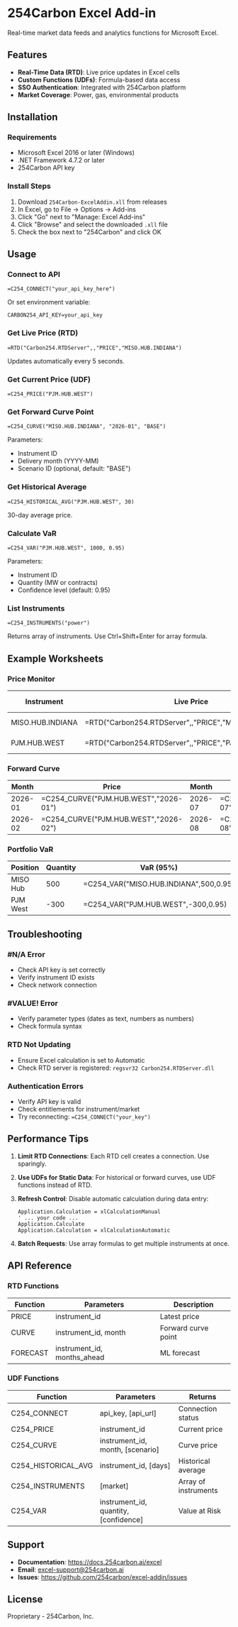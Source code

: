 # 254Carbon Excel Add-in

Real-time market data feeds and analytics functions for Microsoft Excel.

## Features

- **Real-Time Data (RTD)**: Live price updates in Excel cells
- **Custom Functions (UDFs)**: Formula-based data access
- **SSO Authentication**: Integrated with 254Carbon platform
- **Market Coverage**: Power, gas, environmental products

## Installation

### Requirements
- Microsoft Excel 2016 or later (Windows)
- .NET Framework 4.7.2 or later
- 254Carbon API key

### Install Steps

1. Download `254Carbon-ExcelAddin.xll` from releases
2. In Excel, go to File → Options → Add-ins
3. Click "Go" next to "Manage: Excel Add-ins"
4. Click "Browse" and select the downloaded `.xll` file
5. Check the box next to "254Carbon" and click OK

## Usage

### Connect to API

```excel
=C254_CONNECT("your_api_key_here")
```

Or set environment variable:
```
CARBON254_API_KEY=your_api_key
```

### Get Live Price (RTD)

```excel
=RTD("Carbon254.RTDServer",,"PRICE","MISO.HUB.INDIANA")
```

Updates automatically every 5 seconds.

### Get Current Price (UDF)

```excel
=C254_PRICE("PJM.HUB.WEST")
```

### Get Forward Curve Point

```excel
=C254_CURVE("MISO.HUB.INDIANA", "2026-01", "BASE")
```

Parameters:
- Instrument ID
- Delivery month (YYYY-MM)
- Scenario ID (optional, default: "BASE")

### Get Historical Average

```excel
=C254_HISTORICAL_AVG("PJM.HUB.WEST", 30)
```

30-day average price.

### Calculate VaR

```excel
=C254_VAR("PJM.HUB.WEST", 1000, 0.95)
```

Parameters:
- Instrument ID
- Quantity (MW or contracts)
- Confidence level (default: 0.95)

### List Instruments

```excel
=C254_INSTRUMENTS("power")
```

Returns array of instruments. Use Ctrl+Shift+Enter for array formula.

## Example Worksheets

### Price Monitor

| Instrument | Live Price | Avg (30d) | Change % |
|-----------|-----------|----------|----------|
| MISO.HUB.INDIANA | =RTD("Carbon254.RTDServer",,"PRICE","MISO.HUB.INDIANA") | =C254_HISTORICAL_AVG("MISO.HUB.INDIANA",30) | =(B2-C2)/C2 |
| PJM.HUB.WEST | =RTD("Carbon254.RTDServer",,"PRICE","PJM.HUB.WEST") | =C254_HISTORICAL_AVG("PJM.HUB.WEST",30) | =(B3-C3)/C3 |

### Forward Curve

| Month | Price | Month | Price |
|-------|-------|-------|-------|
| 2026-01 | =C254_CURVE("PJM.HUB.WEST","2026-01") | 2026-07 | =C254_CURVE("PJM.HUB.WEST","2026-07") |
| 2026-02 | =C254_CURVE("PJM.HUB.WEST","2026-02") | 2026-08 | =C254_CURVE("PJM.HUB.WEST","2026-08") |

### Portfolio VaR

| Position | Quantity | VaR (95%) | VaR (99%) |
|----------|----------|-----------|-----------|
| MISO Hub | 500 | =C254_VAR("MISO.HUB.INDIANA",500,0.95) | =C254_VAR("MISO.HUB.INDIANA",500,0.99) |
| PJM West | -300 | =C254_VAR("PJM.HUB.WEST",-300,0.95) | =C254_VAR("PJM.HUB.WEST",-300,0.99) |

## Troubleshooting

### #N/A Error
- Check API key is set correctly
- Verify instrument ID exists
- Check network connection

### #VALUE! Error
- Verify parameter types (dates as text, numbers as numbers)
- Check formula syntax

### RTD Not Updating
- Ensure Excel calculation is set to Automatic
- Check RTD server is registered: `regsvr32 Carbon254.RTDServer.dll`

### Authentication Errors
- Verify API key is valid
- Check entitlements for instrument/market
- Try reconnecting: `=C254_CONNECT("your_key")`

## Performance Tips

1. **Limit RTD Connections**: Each RTD cell creates a connection. Use sparingly.

2. **Use UDFs for Static Data**: For historical or forward curves, use UDF functions instead of RTD.

3. **Refresh Control**: Disable automatic calculation during data entry:
   ```vba
   Application.Calculation = xlCalculationManual
   ' ... your code ...
   Application.Calculate
   Application.Calculation = xlCalculationAutomatic
   ```

4. **Batch Requests**: Use array formulas to get multiple instruments at once.

## API Reference

### RTD Functions

| Function | Parameters | Description |
|----------|-----------|-------------|
| PRICE | instrument_id | Latest price |
| CURVE | instrument_id, month | Forward curve point |
| FORECAST | instrument_id, months_ahead | ML forecast |

### UDF Functions

| Function | Parameters | Returns |
|----------|-----------|---------|
| C254_CONNECT | api_key, [api_url] | Connection status |
| C254_PRICE | instrument_id | Current price |
| C254_CURVE | instrument_id, month, [scenario] | Curve price |
| C254_HISTORICAL_AVG | instrument_id, [days] | Historical average |
| C254_INSTRUMENTS | [market] | Array of instruments |
| C254_VAR | instrument_id, quantity, [confidence] | Value at Risk |

## Support

- **Documentation**: https://docs.254carbon.ai/excel
- **Email**: excel-support@254carbon.ai
- **Issues**: https://github.com/254carbon/excel-addin/issues

## License

Proprietary - 254Carbon, Inc.

